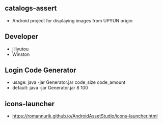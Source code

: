 ## catalogs-assert
- Android project for displaying images from UPYUN origin

## Developer
- jiliyutou
- Winston

## Login Code Generator
- usage: java -jar Generator.jar code_size code_amount
- default: java -jar Generator.jar 8 100

## icons-launcher
- https://romannurik.github.io/AndroidAssetStudio/icons-launcher.html

